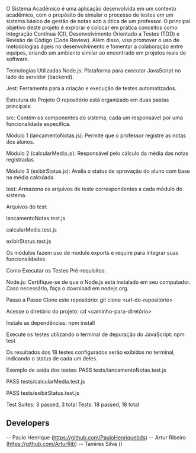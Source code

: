 O Sistema Acadêmico é uma aplicação desenvolvida em um contexto acadêmico, com o propósito de simular o processo de testes em um sistema básico de gestão de notas sob a ótica de um professor. O principal objetivo deste projeto é explorar e colocar em prática conceitos como Integração Contínua (CI), Desenvolvimento Orientado a Testes (TDD) e Revisão de Código (Code Review). Além disso, visa promover o uso de metodologias ágeis no desenvolvimento e fomentar a colaboração entre equipes, criando um ambiente similar ao encontrado em projetos reais de software.

Tecnologias Utilizadas
Node.js: Plataforma para executar JavaScript no lado do servidor (backend).

Jest: Ferramenta para a criação e execução de testes automatizados.

Estrutura do Projeto
O repositório está organizado em duas pastas principais:

src: Contém os componentes do sistema, cada um responsável por uma funcionalidade específica.

Módulo 1 (lancamentoNotas.js): Permite que o professor registre as notas dos alunos.

Módulo 2 (calcularMedia.js): Responsável pelo cálculo da média das notas registradas.

Módulo 3 (exibirStatus.js): Avalia o status de aprovação do aluno com base na média calculada.

test: Armazena os arquivos de teste correspondentes a cada módulo do sistema.

Arquivos do test:

lancamentoNotas.test.js

calcularMedia.test.js

exibirStatus.test.js

Os módulos fazem uso de module.exports e require para integrar suas funcionalidades.

Como Executar os Testes
Pré-requisitos:

Node.js: Certifique-se de que o Node.js está instalado em seu computador. Caso necessário, faça o download em nodejs.org.

Passo a Passo
Clone este repositório:
git clone <url-do-repositório>

Acesse o diretório do projeto:
cd <caminho-para-diretório>

Instale as dependências:
npm install

Execute os testes utilizando o terminal de depuração do JavaScript:
npm test

Os resultados dos 18 testes configurados serão exibidos no terminal, indicando o status de cada um deles.

Exemplo de saída dos testes:
PASS tests/lancamentoNotas.test.js

PASS tests/calcularMedia.test.js

PASS tests/exibirStatus.test.js

Test Suites: 3 passed, 3 total
Tests: 18 passed, 18 total


## Developers

-- Paulo Henrique (https://github.com/PauloHenriquebds)
-- Artur Ribeiro (https://github.com/ArturRib)
-- Tamires Silva ()
